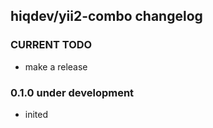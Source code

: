 hiqdev/yii2-combo changelog
----------------------------

### CURRENT TODO

- make a release

### 0.1.0 under development

- inited

